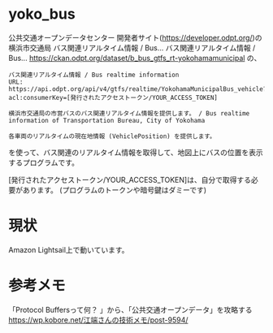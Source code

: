 # yoko_bus

公共交通オープンデータセンター 開発者サイト(https://developer.odpt.org/)の
横浜市交通局 バス関連リアルタイム情報 / Bus... バス関連リアルタイム情報 / Bus...
https://ckan.odpt.org/dataset/b_bus_gtfs_rt-yokohamamunicipal
の、

```
バス関連リアルタイム情報 / Bus realtime information
URL: https://api.odpt.org/api/v4/gtfs/realtime/YokohamaMunicipalBus_vehicle?acl:consumerKey=[発行されたアクセストークン/YOUR_ACCESS_TOKEN]

横浜市交通局の市営バスのバス関連リアルタイム情報を提供します。 / Bus realtime information of Transportation Bureau, City of Yokohama

各車両のリアルタイムの現在地情報 (VehiclePosition) を提供します。
```
を使って、バス関連のリアルタイム情報を取得して、地図上にバスの位置を表示するプログラムです。

[発行されたアクセストークン/YOUR_ACCESS_TOKEN]は、自分で取得する必要があります。
(プログラムのトークンや暗号鍵はダミーです)


# 現状
Amazon Lightsail上で動いています。


# 参考メモ
「Protocol Buffersって何？ 」から、「公共交通オープンデータ」を攻略する
https://wp.kobore.net/江端さんの技術メモ/post-9594/
